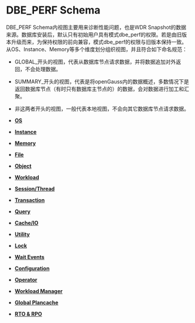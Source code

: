 # DBE\_PERF Schema<a name="ZH-CN_TOPIC_0289899966"></a>

DBE\_PERF Schema内视图主要用来诊断性能问题，也是WDR Snapshot的数据来源。数据库安装后，默认只有初始用户具有模式dbe\_perf的权限。若是由旧版本升级而来，为保持权限的前向兼容，模式dbe\_perf的权限与旧版本保持一致。从OS、Instance、Memory等多个维度划分组织视图，并且符合如下命名规范：

-   GLOBAL\_开头的视图，代表从数据库节点请求数据，并将数据追加对外返回，不会处理数据。
-   SUMMARY\_开头的视图，代表是将openGauss内的数据概述，多数情况下是返回数据库节点（有时只有数据库主节点的）的数据，会对数据进行加工和汇聚。
-   非这两者开头的视图，一般代表本地视图，不会向其它数据库节点请求数据。

-   **[OS](OS.md)**  

-   **[Instance](Instance.md)**  

-   **[Memory](Memory.md)**  

-   **[File](File.md)**  

-   **[Object](Object.md)**  

-   **[Workload](Workload.md)**  

-   **[Session/Thread](Session-Thread.md)**  

-   **[Transaction](Transaction.md)**  

-   **[Query](Query.md)**  

-   **[Cache/IO](Cache-IO.md)**  

-   **[Utility](Utility.md)**  

-   **[Lock](LOCK.md)**  

-   **[Wait Events](Wait-Events.md)**  

-   **[Configuration](Configuration.md)**  

-   **[Operator](Operator.md)**  

-   **[Workload Manager](Workload-Manager.md)**  

-   **[Global Plancache](Global-Plancache.md)**  

-   **[RTO & RPO](RTO-RPO.md)**  


